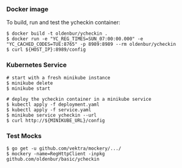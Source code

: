 ### Docker image

To build, run and test the ycheckin container:

```
$ docker build -t oldenbur/ycheckin .
$ docker run -e "YC_REG_TIMES=SUN_07:00:00.000" -e "YC_CACHED_CODES=TUE:8765" -p 8989:8989 --rm oldenbur/ycheckin
$ curl ${HOST_IP}:8989/config
```

### Kubernetes Service

```
# start with a fresh minikube instance
$ minikube delete
$ minikube start

# deploy the ycheckin container in a minikube service
$ kubectl apply -f deployment.yaml
$ kubectl apply -f service.yaml
$ minikube service ycheckin --url
$ curl http://${MINIKUBE_URL}/config
```

### Test Mocks

```
$ go get -u github.com/vektra/mockery/.../
$ mockery -name=RegHttpClient -inpkg github.com/oldenbur/basic/ycheckin
```

